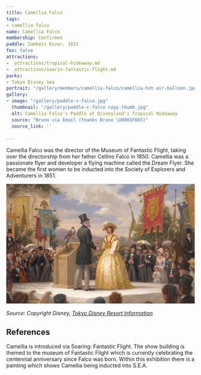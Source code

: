 ```yaml
---
title: Camellia Falco
tags:
- camellia-falco
name: Camellia Falco
membership: Confirmed
paddle: Zambezi River, 1831
fez: false
attractions:
- _attractions/tropical-hideaway.md
- _attractions/soarin-fantastic-flight.md
parks:
- Tokyo Disney Sea
portrait: "/gallery/members/camellia-falco/camellia-hot-air-balloon.jpg"
gallery:
- image: "/gallery/paddle-c-falco.jpg"
  thumbnail: "/gallery/paddle-c-falco copy.thumb.jpg"
  alt: Camellia Falco's Paddle at Disneyland's Tropical Hideaway
  source: "Bruno via Email (thanks Bruno \U0001F603)"
  source_link: ''

---
```

Camellia Falco was the director of the Museum of Fantastic Flight, taking over the directorship from her father Cellino Falco in 1850. Camellia was a passionate flyer and developer a flying machine called the Dream Flyer. She became the first women to be inducted into the Society of Explorers and Adventurers in 1851.

![Camellia Being Inducted to S.E.A.](/gallery/members/camellia-falco/sea-induction.jpg)

_Source: Copyright Disney, <a href="https://www.tokyodisneyresort.jp/treasure/soaring/museum/special.html" target="_blank">Tokyo Disney Resort Information</a>_

## References

Camellia is introduced via Soaring: Fantastic Flight. The show building is themed to the museum of Fantastic Flight which is currently celebrating the centennial anniversary since Falco was born. Within this exhibition there is a painting which shows Camellia being inducted into S.E.A.